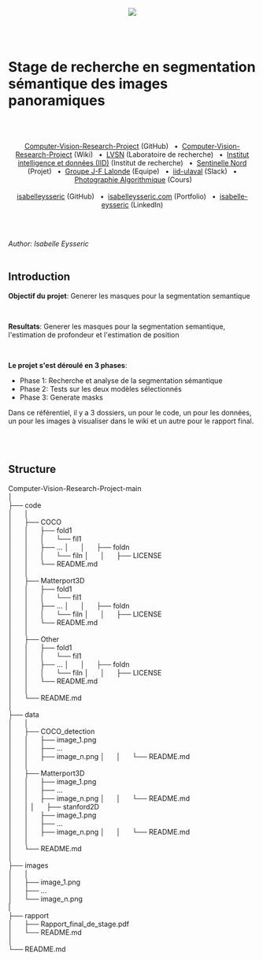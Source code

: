 <p align="center">
  <img src="http://vision.gel.ulaval.ca/skin/fr/images/interface/logo_lvsn.gif" />
</p>
<br/>
<br/>


# Stage de recherche en segmentation sémantique des images panoramiques
<br/>
<br/>


<p align='center'>
  <a href="https://github.com/isabelleysseric/Computer-Vision-Research-Project">Computer-Vision-Research-Project</a> (GitHub)
  &nbsp; • &nbsp;<a href="https://github.com/isabelleysseric/Computer-Vision-Research-Project/wiki">Computer-Vision-Research-Project</a> (Wiki)
  &nbsp; • &nbsp;<a href="http://vision.gel.ulaval.ca/fr/about/index.php">LVSN</a> (Laboratoire de recherche)
  &nbsp; • &nbsp;<a href="https://iid.ulaval.ca/">Institut intelligence et données (IID)</a> (Institut de recherche)
  &nbsp; • &nbsp;<a href="https://sentinellenord.ulaval.ca/projets-de-recherche/design-biophilique-dans-larctique-co-creation-communautaire">Sentinelle Nord</a> (Projet)
  &nbsp; • &nbsp;<a href="http://vision.gel.ulaval.ca/~jflalonde/students/">Groupe J-F Lalonde</a> (Equipe)
  &nbsp; • &nbsp;<a href="https://iid-ulaval.slack.com/archives/C0141TJKPH7">iid-ulaval</a> (Slack)
  &nbsp; • &nbsp;<a href="http://wcours.gel.ulaval.ca/GIF4105/index.html">Photographie Algorithmique</a> (Cours)<br/><br/>
  <a href="https://github.com/isabelleysseric">isabelleysseric</a> (GitHub)
  &nbsp; • &nbsp;<a href="https://isabelleysseric.com/">isabelleysseric.com</a> (Portfolio)
  &nbsp; • &nbsp;<a href="https://www.linkedin.com/in/isabelle-eysseric/">isabelle-eysseric</a> (LinkedIn)<br/>
</p>
<br/>
<br/>


*Author: Isabelle Eysseric*
<br/>
<br/>


## Introduction

**Objectif du projet**: Generer les masques pour la segmentation semantique

<br/>
  
**Resultats**: Generer les masques pour la segmentation semantique, l'estimation de profondeur et l'estimation de position

<br/>

**Le projet s'est déroulé en 3 phases**:  

* Phase 1: Recherche et analyse de la segmentation sémantique
* Phase 2: Tests sur les deux modèles sélectionnés
* Phase 3: Generate masks
  
Dans ce référentiel, il y a 3 dossiers, un pour le code, un pour les données, un pour les images à visualiser dans le wiki et un autre pour le rapport final.
  
<br/>
<br/>
  
## Structure
  
Computer-Vision-Research-Project-main  
│  
├── code  
│      │  
│      ├── COCO  
│      │      ├── fold1  
│      │      │       └── fil1  
│      │      ├── ... 
│      │      ├── foldn  
│      │      │       └── filn 
│      │      ├── LICENSE  
│      │      └── README.md  
│      │  
│      ├── Matterport3D  
│      │      ├── fold1  
│      │      │       └── fil1  
│      │      ├── ... 
│      │      ├── foldn  
│      │      │       └── filn 
│      │      ├── LICENSE  
│      │      └── README.md  
│      │  
│      ├── Other  
│      │      ├── fold1  
│      │      │       └── fil1  
│      │      ├── ... 
│      │      ├── foldn  
│      │      │       └── filn 
│      │      ├── LICENSE  
│      │      └── README.md  
│      │  
│      └── README.md  
│     
├── data  
│      │  
│      ├── COCO_detection  
│      │      ├── image_1.png  
│      │      ├── ...    
│      │      ├── image_n.png
│      │      └── README.md  
│      │  
│      ├── Matterport3D  
│      │      ├── image_1.png  
│      │      ├── ...    
│      │      ├── image_n.png
│      │      └── README.md  
│      │ 
│      ├── stanford2D  
│      │      ├── image_1.png  
│      │      ├── ...    
│      │      ├── image_n.png
│      │      └── README.md  
│      │  
│      └── README.md  
│     
├── images  
│      │  
│      ├── image_1.png  
│      ├── ...  
│      └── image_n.png  
|  
├── rapport  
│      ├── Rapport_final_de_stage.pdf  
│      └── README.md  
│  
└── README.md 

<br/>
<br/>
  
